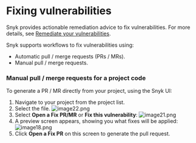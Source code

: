 # Fixing vulnerabilities

Snyk provides actionable remediation advice to fix vulnerabilities. For more details, see [Remediate your vulnerabilities](https://support.snyk.io/hc/en-us/articles/360006113798-Remediate-your-vulnerabilities).

Snyk supports workflows to fix vulnerabilities using:

* Automatic pull / merge requests \(PRs / MRs\).
* Manual pull / merge requests.

### Manual pull / merge requests for a project code

To generate a PR / MR directly from your project, using the Snyk UI:

1. Navigate to your project from the project list.
2. Select the file. ![image22.png](https://support.snyk.io/hc/article_attachments/360016090017/image22.png)
3. Select **Open a Fix PR/MR** or **Fix this vulnerability**: ![image21.png](https://support.snyk.io/hc/article_attachments/360016160298/image21.png)
4. A preview screen appears, showing you what fixes will be applied: ![image18.png](https://support.snyk.io/hc/article_attachments/360016160358/image18.png)
5. Click **Open a Fix PR** on this screen to generate the pull request.


